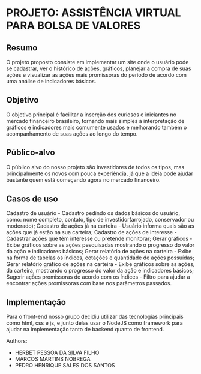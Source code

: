 # PROJETO: ASSISTÊNCIA VIRTUAL PARA BOLSA DE VALORES

## Resumo
O projeto proposto consiste em implementar um site onde o usuário pode se cadastrar, ver o histórico de ações, gráficos, planejar a compra de suas ações e visualizar as ações mais promissoras do período de acordo com uma análise de indicadores básicos.

## Objetivo
O objetivo principal é facilitar a inserção dos curiosos e iniciantes no mercado financeiro brasileiro, tornando mais simples a interpretação de gráficos e indicadores mais comumente usados e melhorando também o acompanhamento de suas ações ao longo do tempo.

## Público-alvo
O público alvo do nosso projeto são investidores de todos os tipos, mas principalmente os novos com pouca experiência, já que a ideia pode ajudar bastante quem está começando agora no mercado financeiro.

## Casos de uso
Cadastro de usuário - Cadastro pedindo os dados básicos do usuário, como: nome completo, contato, tipo de investidor(arrojado, conservador ou moderado);
Cadastro de ações já na carteira - Usuário informa quais são as ações que já estão na sua carteira;
Cadastro de ações de interesse - Cadastrar ações que têm interesse ou pretende monitorar;
Gerar gráficos - Exibe gráficos sobre as ações pesquisadas mostrando o progresso do valor da ação e indicadores básicos;
Gerar relatório de ações na carteira - Exibe na forma de tabelas os índices, cotações e quantidade de ações possuídas;
Gerar relatório gráfico de ações na carteira - Exibe gráficos sobre as ações, da carteira, mostrando o progresso do valor da ação e indicadores básicos;
Sugerir ações promissoras de acordo com os índices - Filtro para ajudar a encontrar ações promissoras com base nos parâmetros passados.

## Implementação
Para o front-end nosso grupo decidiu utilizar das tecnologias principais como html, css e js, e junto delas usar o NodeJS como framework para ajudar na implementação tanto de backend quanto de frontend.

Authors:
  - HERBET PESSOA DA SILVA FILHO
  - MARCOS MARTINS NÓBREGA
  - PEDRO HENRIQUE SALES DOS SANTOS
